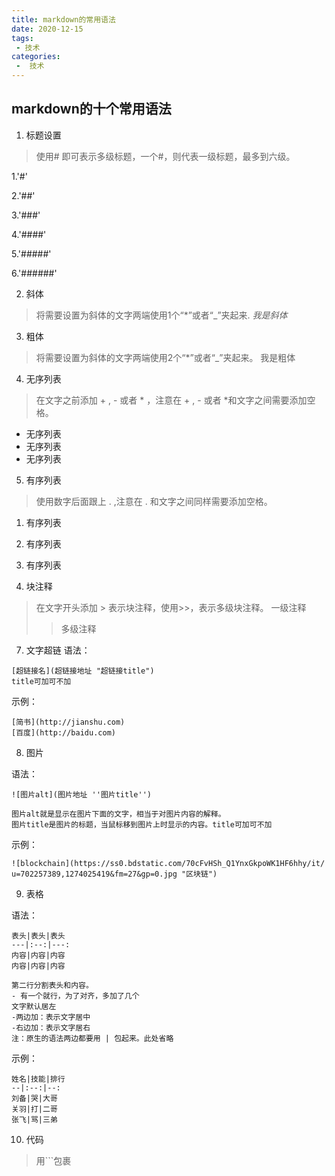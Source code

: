 ```yaml
---
title: markdown的常用语法
date: 2020-12-15
tags:
 - 技术
categories:
 -  技术
---
```

## markdown的十个常用语法

1. 标题设置

> 使用# 即可表示多级标题，一个#，则代表一级标题，最多到六级。

1.'#'

2.'##'

3.'###'

4.'####'

5.'#####'

6.'######'

2. 斜体

> 将需要设置为斜体的文字两端使用1个“*”或者“_”夹起来. *我是斜体*

3. 粗体

> 将需要设置为斜体的文字两端使用2个“*”或者“_”夹起来。 我是粗体

4. 无序列表

>在文字之前添加 + , - 或者 * ，注意在 + , - 或者 *和文字之间需要添加空格。
+ 无序列表
+ 无序列表
+ 无序列表

5. 有序列表

>使用数字后面跟上 . ,注意在 . 和文字之间同样需要添加空格。
1. 有序列表
2. 有序列表
3. 有序列表

6. 块注释

>在文字开头添加 > 表示块注释，使用>>，表示多级块注释。 一级注释
>>多级注释

7. 文字超链
语法：

```
[超链接名](超链接地址 "超链接title")
title可加可不加

```
示例：

```
[简书](http://jianshu.com)
[百度](http://baidu.com)

```
8. 图片

语法：
```
![图片alt](图片地址 ''图片title'')

图片alt就是显示在图片下面的文字，相当于对图片内容的解释。
图片title是图片的标题，当鼠标移到图片上时显示的内容。title可加可不加

```
示例：
```
![blockchain](https://ss0.bdstatic.com/70cFvHSh_Q1YnxGkpoWK1HF6hhy/it/
u=702257389,1274025419&fm=27&gp=0.jpg "区块链")

```
9. 表格

语法：
```
表头|表头|表头
---|:--:|---:
内容|内容|内容
内容|内容|内容

第二行分割表头和内容。
- 有一个就行，为了对齐，多加了几个
文字默认居左
-两边加：表示文字居中
-右边加：表示文字居右
注：原生的语法两边都要用 | 包起来。此处省略

```
示例：
```
姓名|技能|排行
--|:--:|--:
刘备|哭|大哥
关羽|打|二哥
张飞|骂|三弟

```
10. 代码
> 用```包裹
